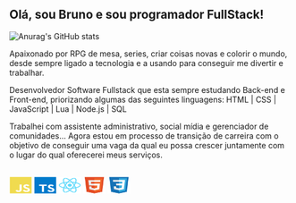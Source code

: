 ## Olá, sou Bruno e sou programador FullStack!

![Anurag's GitHub stats](https://github-readme-stats.vercel.app/api?username=bruno-47&show_icons=true&theme=radical)


Apaixonado por RPG de mesa, series, criar coisas novas e colorir o mundo, desde sempre ligado a tecnologia e a usando para conseguir me divertir e trabalhar.

Desenvolvedor Software Fullstack que esta sempre estudando Back-end e Front-end, priorizando algumas das seguintes linguagens: HTML | CSS | JavaScript | Lua | Node.js | SQL

Trabalhei com assistente administrativo, social mídia e gerenciador de comunidades... Agora estou em processo de transição de carreira com o objetivo de conseguir uma vaga da qual eu possa crescer juntamente com o lugar do qual oferecerei meus serviços.





<div style="display: inline_block"><br>
  <img align="center" alt="Rafa-Js" height="30" width="40" src="https://raw.githubusercontent.com/devicons/devicon/master/icons/javascript/javascript-plain.svg">
  <img align="center" alt="Rafa-Ts" height="30" width="40" src="https://raw.githubusercontent.com/devicons/devicon/master/icons/typescript/typescript-plain.svg">
  <img align="center" alt="Rafa-React" height="30" width="40" src="https://raw.githubusercontent.com/devicons/devicon/master/icons/react/react-original.svg">
  <img align="center" alt="Rafa-HTML" height="30" width="40" src="https://raw.githubusercontent.com/devicons/devicon/master/icons/html5/html5-original.svg">
  <img align="center" alt="Rafa-CSS" height="30" width="40" src="https://raw.githubusercontent.com/devicons/devicon/master/icons/css3/css3-original.svg">
</div>
  
  ##
 
